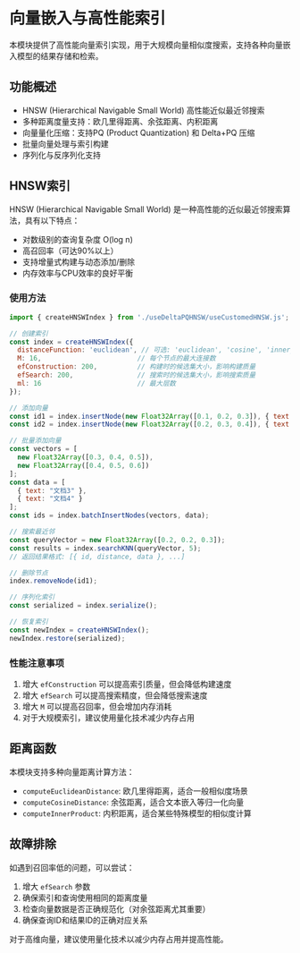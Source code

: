 # 向量嵌入与高性能索引

本模块提供了高性能向量索引实现，用于大规模向量相似度搜索，支持各种向量嵌入模型的结果存储和检索。

## 功能概述

- HNSW (Hierarchical Navigable Small World) 高性能近似最近邻搜索
- 多种距离度量支持：欧几里得距离、余弦距离、内积距离
- 向量量化压缩：支持PQ (Product Quantization) 和 Delta+PQ 压缩
- 批量向量处理与索引构建
- 序列化与反序列化支持

## HNSW索引

HNSW (Hierarchical Navigable Small World) 是一种高性能的近似最近邻搜索算法，具有以下特点：

- 对数级别的查询复杂度 O(log n)
- 高召回率（可达90%以上）
- 支持增量式构建与动态添加/删除
- 内存效率与CPU效率的良好平衡

### 使用方法

```javascript
import { createHNSWIndex } from './useDeltaPQHNSW/useCustomedHNSW.js';

// 创建索引
const index = createHNSWIndex({
  distanceFunction: 'euclidean', // 可选: 'euclidean', 'cosine', 'inner_product'
  M: 16,                        // 每个节点的最大连接数
  efConstruction: 200,          // 构建时的候选集大小，影响构建质量
  efSearch: 200,                // 搜索时的候选集大小，影响搜索质量
  ml: 16                        // 最大层数
});

// 添加向量
const id1 = index.insertNode(new Float32Array([0.1, 0.2, 0.3]), { text: "文档1" });
const id2 = index.insertNode(new Float32Array([0.2, 0.3, 0.4]), { text: "文档2" });

// 批量添加向量
const vectors = [
  new Float32Array([0.3, 0.4, 0.5]),
  new Float32Array([0.4, 0.5, 0.6])
];
const data = [
  { text: "文档3" },
  { text: "文档4" }
];
const ids = index.batchInsertNodes(vectors, data);

// 搜索最近邻
const queryVector = new Float32Array([0.2, 0.2, 0.3]);
const results = index.searchKNN(queryVector, 5);
// 返回结果格式: [{ id, distance, data }, ...]

// 删除节点
index.removeNode(id1);

// 序列化索引
const serialized = index.serialize();

// 恢复索引
const newIndex = createHNSWIndex();
newIndex.restore(serialized);
```

### 性能注意事项

1. 增大 `efConstruction` 可以提高索引质量，但会降低构建速度
2. 增大 `efSearch` 可以提高搜索精度，但会降低搜索速度
3. 增大 `M` 可以提高召回率，但会增加内存消耗
4. 对于大规模索引，建议使用量化技术减少内存占用

## 距离函数

本模块支持多种向量距离计算方法：

- `computeEuclideanDistance`: 欧几里得距离，适合一般相似度场景
- `computeCosineDistance`: 余弦距离，适合文本嵌入等归一化向量
- `computeInnerProduct`: 内积距离，适合某些特殊模型的相似度计算

## 故障排除

如遇到召回率低的问题，可以尝试：

1. 增大 `efSearch` 参数
2. 确保索引和查询使用相同的距离度量
3. 检查向量数据是否正确规范化（对余弦距离尤其重要）
4. 确保查询ID和结果ID的正确对应关系

对于高维向量，建议使用量化技术以减少内存占用并提高性能。 